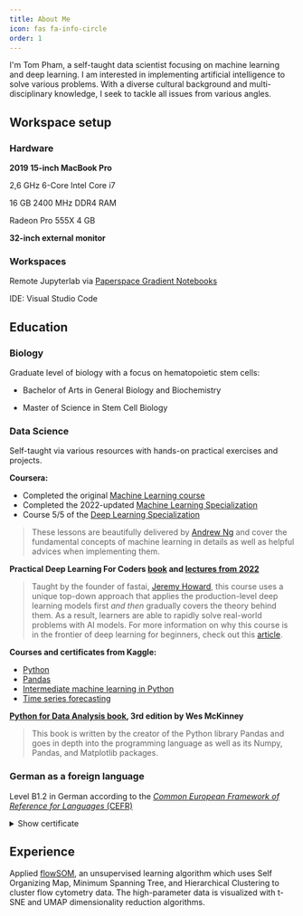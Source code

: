 ```yaml
---
title: About Me
icon: fas fa-info-circle
order: 1
---
```


I'm Tom Pham, a self-taught data scientist focusing on machine learning and deep learning. I am interested in implementing artificial intelligence to solve various problems.
With a diverse cultural background and multi-disciplinary knowledge, I seek to tackle all issues from various angles. 

## Workspace setup
### Hardware
**2019 15-inch MacBook Pro**

2,6 GHz 6-Core Intel Core i7

16 GB 2400 MHz DDR4 RAM

Radeon Pro 555X 4 GB

**32-inch external monitor**

### Workspaces
Remote Jupyterlab via [Paperspace Gradient Notebooks](https://www.paperspace.com/gradient/notebooks)

IDE: Visual Studio Code

## Education
### Biology
Graduate level of biology with a focus on hematopoietic stem cells:

- Bachelor of Arts in General Biology and Biochemistry

- Master of Science in Stem Cell Biology

### Data Science
Self-taught via various resources with hands-on practical exercises and projects.

**Coursera:**
- Completed the original [Machine Learning course](https://coursera.org/verify/N9BXN5SUADSB)
- Completed the 2022-updated [Machine Learning Specialization](https://www.coursera.org/specializations/machine-learning-introduction)
- Course 5/5 of the [Deep Learning Specialization](https://www.coursera.org/specializations/deep-learning)

> These lessons are beautifully delivered by [Andrew Ng](https://www.andrewng.org/) and cover the fundamental concepts of machine learning in details as well as helpful advices when implementing them.

**Practical Deep Learning For Coders [book](https://github.com/fastai/fastbook) and [lectures from 2022](https://course.fast.ai/)**
> Taught by the founder of fastai, [Jeremy Howard](https://www.fast.ai/about/#jeremy), this course uses a unique top-down approach that applies the production-level deep learning models first *and then* gradually covers the theory behind them. As a result, learners are able to rapidly solve real-world problems with AI models. For more information on why this course is in the frontier of deep learning for beginners, check out this [article](https://medium.com/@init_27/how-not-to-do-fast-ai-or-any-ml-mooc-3d34a7e0ab8c).

**Courses and certificates from Kaggle:**
- [Python](https://www.kaggle.com/learn/certification/tompham97/python)
- [Pandas](https://www.kaggle.com/learn/certification/tompham97/pandas)
- [Intermediate machine learning in Python](https://www.kaggle.com/learn/certification/tompham97/intermediate-machine-learning)
- [Time series forecasting](https://www.kaggle.com/learn/certification/tompham97/time-series)

**[Python for Data Analysis book](https://wesmckinney.com/book/), 3rd edition by Wes McKinney**
> This book is written by the creator of the Python library Pandas and goes in depth into the programming language as well as its Numpy, Pandas, and Matplotlib packages.

### German as a foreign language
Level B1.2 in German according to the [*Common European Framework of Reference for Languages* (CEFR)](https://www.coe.int/en/web/common-european-framework-reference-languages/table-3-cefr-3.3-common-reference-levels-qualitative-aspects-of-spoken-language-use)

<details>
    <summary>Show certificate</summary>

![B1.2 German](/assets/posts/about/B1-2_German.png)
</details>

## Experience
Applied [flowSOM](https://github.com/saeyslab/FlowSOM), an unsupervised learning algorithm which uses Self Organizing Map, Minimum Spanning Tree, and Hierarchical Clustering to cluster flow cytometry data. The high-parameter data is visualized with t-SNE and UMAP dimensionality reduction algorithms.
